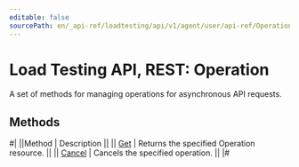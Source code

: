 ```yaml
---
editable: false
sourcePath: en/_api-ref/loadtesting/api/v1/agent/user/api-ref/Operation/index.md
---
```


# Load Testing API, REST: Operation

A set of methods for managing operations for asynchronous API requests.

## Methods

#|
||Method | Description ||
|| [Get](get.md) | Returns the specified Operation resource. ||
|| [Cancel](cancel.md) | Cancels the specified operation. ||
|#